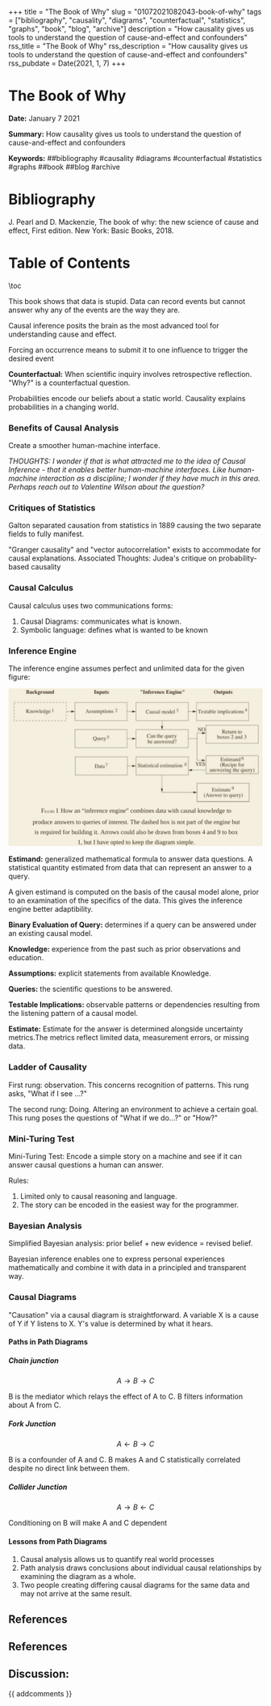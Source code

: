 +++
title = "The Book of Why"
slug = "01072021082043-book-of-why"
tags = ["bibliography", "causality", "diagrams", "counterfactual", "statistics", "graphs", "book", "blog", "archive"]
description = "How causality gives us tools to understand the question of cause-and-effect and confounders"
rss_title = "The Book of Why"
rss_description = "How causality gives us tools to understand the question of cause-and-effect and confounders"
rss_pubdate = Date(2021, 1, 7)
+++



The Book of Why
=========

**Date:** January 7 2021

**Summary:** How causality gives us tools to understand the question of cause-and-effect and confounders

**Keywords:** ##bibliography #causality #diagrams #counterfactual #statistics #graphs ##book ##blog #archive

Bibliography
==========

J. Pearl and D. Mackenzie, The book of why: the new science of cause and effect, First edition. New York: Basic Books, 2018.

Table of Contents
=========

\toc

This book shows that data is stupid. Data can record events but cannot answer why any of the events are the way they are.

Causal inference posits the brain as the most advanced tool for understanding cause and effect.

Forcing an occurrence means to submit it to one influence to trigger the desired event

**Counterfactual:** When scientific inquiry involves retrospective reflection. "Why?" is a counterfactual question.

Probabilities encode our beliefs about a static world. Causality explains probabilities in a changing world.

### Benefits of Causal Analysis

Create a smoother human-machine interface.

*THOUGHTS: I wonder if that is what attracted me to the idea of Causal Inference - that it enables better human-machine interfaces. Like human-machine interaction as a discipline; I wonder if they have much in this area. Perhaps reach out to Valentine Wilson about the question?*

### Critiques of Statistics

Galton separated causation from statistics in 1889 causing the two separate fields to fully manifest.

"Granger causality" and "vector autocorrelation" exists to accommodate for causal explanations. Associated Thoughts: Judea's critique on probability-based causality

### Causal Calculus

Causal calculus uses two communications forms: 

1. Causal Diagrams: communicates what is known.
2. Symbolic language: defines what is wanted to be known

### Inference Engine

The inference engine assumes perfect and unlimited data for the given figure:

![](assets/01082021030619-inference-engine.png)

**Estimand:** generalized mathematical formula to answer data questions. A statistical quantity estimated from data that can represent an answer to a query.

A given estimand is computed on the basis of the causal model alone, prior to an examination of the specifics of the data. This gives the inference engine better adaptibility.

**Binary Evaluation of Query:** determines if a query can be answered under an existing causal model.

**Knowledge:** experience from the past such as prior observations and education.

**Assumptions:** explicit statements from available Knowledge.

**Queries:** the scientific questions to be answered.

**Testable Implications:** observable patterns or dependencies resulting from the listening pattern of a causal model.

**Estimate:** Estimate for the answer is determined alongside uncertainty metrics.The metrics reflect limited data, measurement errors, or missing data.

### Ladder of Causality

First rung: observation. This concerns recognition of patterns. This rung asks, "What if I see ...?"

The second rung: Doing. Altering an environment to achieve a certain goal. This rung poses the questions of "What if we do...?" or "How?"

### Mini-Turing Test

Mini-Turing Test: Encode a simple story on a machine and see if it can answer causal questions a human can answer.

Rules:

1. Limited only to causal reasoning and language.
2. The story can be encoded in the easiest way for the programmer.

### Bayesian Analysis

Simplified Bayesian analysis: prior belief + new evidence = revised belief.

Bayesian inference enables one to express personal experiences mathematically and combine it with data in a principled and transparent way.

### Causal Diagrams

"Causation" via a causal diagram is straightforward. A variable X is a cause of Y if Y listens to X. Y's value is determined by what it hears.

#### Paths in Path Diagrams

##### Chain junction

$$
A \rightarrow B \rightarrow C
$$

B is the mediator which relays the effect of A to C. B filters information about A from C.

##### Fork Junction

$$
A \leftarrow B \rightarrow C
$$

B is a confounder of A and C. B makes A and C statistically correlated despite no direct link between them.

##### Collider Junction

$$
A \rightarrow B \leftarrow C
$$

Conditioning on B will make A and C dependent

#### Lessons from Path Diagrams

1. Causal analysis allows us to quantify real world processes
2. Path analysis draws conclusions about individual causal relationships by examining the diagram as a whole.
3. Two people creating differing causal diagrams for the same data and may not arrive at the same result.

## References

## References
## Discussion: 

{{ addcomments }}
